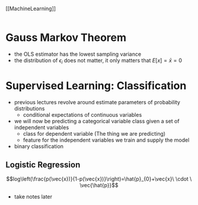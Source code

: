 [[MachineLearning]]
```toc
```

# Gauss Markov Theorem
- the OLS estimator has the lowest sampling variance 
- the distribution of $\epsilon_i$ does not matter, it only matters that $E[x] = \bar{x}=0$


# Supervised Learning: Classification

- previous lectures revolve around estimate parameters of probability distributions
	- conditional expectations of continuous variables
- we will now be predicting a categorical variable class given a set of independent variables
	- class for dependent variable (The thing we are predicting)
	- feature for the independent variables we train and supply the model
- binary classification

## Logistic Regression
$$log\left(\frac{p(\vec{x})}{1-p(\vec{x})}\right)=\hat{p}_{0}+\vec{x}\ \cdot \ \vec{\hat{p}}$$
- take notes later


